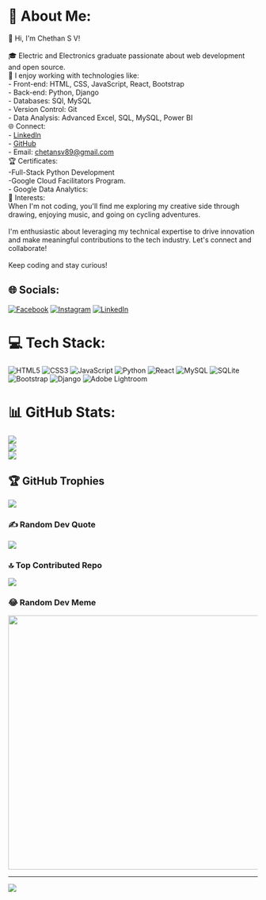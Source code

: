 # 💫 About Me:
👋 Hi, I'm Chethan S V!<br><br>🎓 Electric and Electronics graduate passionate about web development and open source.<br>🚀 I enjoy working with technologies like:<br>              - Front-end: HTML, CSS, JavaScript, React, Bootstrap<br>              - Back-end: Python, Django<br>              - Databases: SQl, MySQL<br>              - Version Control: Git<br>              - Data Analysis: Advanced Excel, SQL, MySQL, Power BI<br>🌐  Connect:<br>              - [LinkedIn](https://www.linkedin.com/in/chethan-s-v-873876175/)<br>              - [GitHub](https://github.com/chethansv90)<br>              - Email: chetansv89@gmail.com<br>🏆 Certificates:<br>              -Full-Stack Python Development<br>              -Google Cloud Facilitators Program.<br>              - Google Data Analytics: <br>🌈  Interests:<br>When I'm not coding, you'll find me exploring my creative side through drawing, enjoying music, and going on cycling adventures.<br><br>I'm enthusiastic about leveraging my technical expertise to drive innovation and make meaningful contributions to the tech industry. Let's connect and collaborate!<br><br>Keep coding and stay curious!<br>


## 🌐 Socials:
[![Facebook](https://img.shields.io/badge/Facebook-%231877F2.svg?logo=Facebook&logoColor=white)](https://facebook.com/chethansv) [![Instagram](https://img.shields.io/badge/Instagram-%23E4405F.svg?logo=Instagram&logoColor=white)](https://instagram.com/chethansv89) [![LinkedIn](https://img.shields.io/badge/LinkedIn-%230077B5.svg?logo=linkedin&logoColor=white)](https://linkedin.com/in/https://www.linkedin.com/in/chethan-s-v-873876175/) 

# 💻 Tech Stack:
![HTML5](https://img.shields.io/badge/html5-%23E34F26.svg?style=plastic&logo=html5&logoColor=white) ![CSS3](https://img.shields.io/badge/css3-%231572B6.svg?style=plastic&logo=css3&logoColor=white) ![JavaScript](https://img.shields.io/badge/javascript-%23323330.svg?style=plastic&logo=javascript&logoColor=%23F7DF1E) ![Python](https://img.shields.io/badge/python-3670A0?style=plastic&logo=python&logoColor=ffdd54) ![React](https://img.shields.io/badge/react-%2320232a.svg?style=plastic&logo=react&logoColor=%2361DAFB) ![MySQL](https://img.shields.io/badge/mysql-%2300f.svg?style=plastic&logo=mysql&logoColor=white) ![SQLite](https://img.shields.io/badge/sqlite-%2307405e.svg?style=plastic&logo=sqlite&logoColor=white) ![Bootstrap](https://img.shields.io/badge/bootstrap-%23563D7C.svg?style=plastic&logo=bootstrap&logoColor=white) ![Django](https://img.shields.io/badge/django-%23092E20.svg?style=plastic&logo=django&logoColor=white) ![Adobe Lightroom](https://img.shields.io/badge/Adobe%20Lightroom-31A8FF.svg?style=plastic&logo=Adobe%20Lightroom&logoColor=white)
# 📊 GitHub Stats:
![](https://github-readme-stats.vercel.app/api?username=chethansv90&theme=dark&hide_border=true&include_all_commits=true&count_private=false)<br/>
![](https://github-readme-streak-stats.herokuapp.com/?user=chethansv90&theme=dark&hide_border=true)<br/>
![](https://github-readme-stats.vercel.app/api/top-langs/?username=chethansv90&theme=dark&hide_border=true&include_all_commits=true&count_private=false&layout=compact)

## 🏆 GitHub Trophies
![](https://github-profile-trophy.vercel.app/?username=chethansv90&theme=juicyfresh&no-frame=true&no-bg=false&margin-w=4)

### ✍️ Random Dev Quote
![](https://quotes-github-readme.vercel.app/api?type=horizontal&theme=radical)

### 🔝 Top Contributed Repo
![](https://github-contributor-stats.vercel.app/api?username=chethansv90&limit=5&theme=dark&combine_all_yearly_contributions=true)

### 😂 Random Dev Meme
<img src="https://rm.up.railway.app/" width="512px"/>

---
[![](https://visitcount.itsvg.in/api?id=chethansv90&icon=2&color=2)](https://visitcount.itsvg.in)

<!-- Proudly created with GPRM ( https://gprm.itsvg.in ) -->

